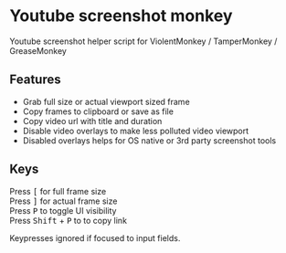 # Youtube screenshot monkey
Youtube screenshot helper script for ViolentMonkey / TamperMonkey / GreaseMonkey

## Features
* Grab full size or actual viewport sized frame
* Copy frames to clipboard or save as file
* Copy video url with title and duration
* Disable video overlays to make less polluted video viewport
* Disabled overlays helps for OS native or 3rd party screenshot tools

## Keys
Press <kbd>[</kbd> for full frame size  
Press <kbd>]</kbd> for actual frame size  
Press <kbd>P</kbd> to toggle UI visibility  
Press <kbd>Shift</kbd> + <kbd>P</kbd> to to copy link  

Keypresses ignored if focused to input fields.

